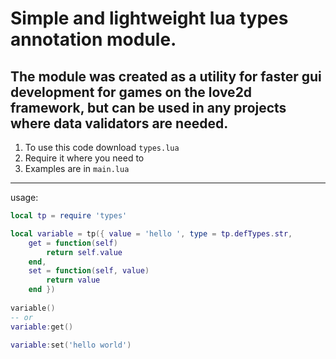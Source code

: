 # Simple and lightweight lua types annotation module.

## The module was created as a utility for faster gui development for games on the love2d framework, but can be used in any projects where data validators are needed.

1. To use this code download `types.lua`
2. Require it where you need to
3. Examples are in `main.lua`

------

usage:
```Lua
local tp = require 'types'

local variable = tp({ value = 'hello ', type = tp.defTypes.str,
	get = function(self)
		return self.value
	end,
	set = function(self, value)
		return value
	end })
	
variable()
-- or
variable:get()

variable:set('hello world')
```

